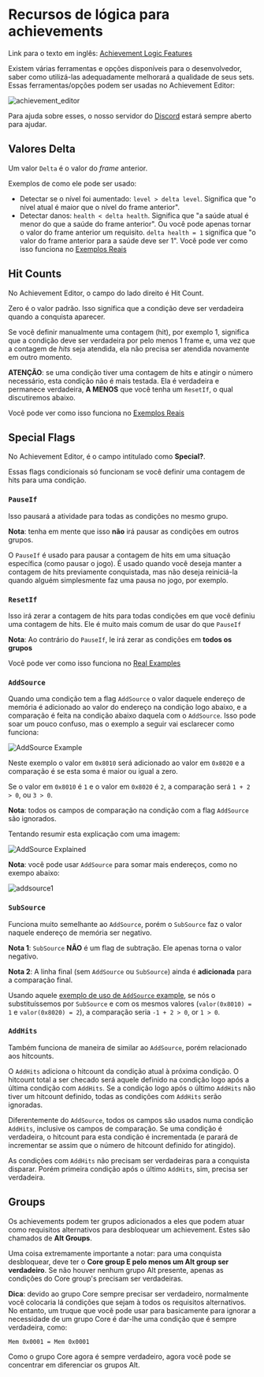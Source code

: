 # Recursos de lógica para achievements

Link para o texto em inglês: [Achievement Logic Features](/orphaned/achievement-logic-features)

Existem várias ferramentas e opções disponíveis para o desenvolvedor, saber como utilizá-las adequadamente melhorará a qualidade de seus sets. Essas ferramentas/opções podem ser usadas no Achievement Editor:

![achievement_editor](https://user-images.githubusercontent.com/8508804/33130013-0eb07d96-cf79-11e7-8f73-6d737dfe5e16.png)

Para ajuda sobre esses, o nosso servidor do [Discord](https://discordapp.com/invite/TdfC3r7) estará sempre aberto para ajudar.

## Valores Delta

Um valor `Delta` é o valor do _frame_ anterior.

Exemplos de como ele pode ser usado:

- Detectar se o nível foi aumentado: `level > delta level`. Significa que "o nível atual é maior que o nível do frame anterior".
- Detectar danos: `health < delta health`. Significa que "a saúde atual é menor do que a saúde do frame anterior". Ou você pode apenas tornar o valor do frame anterior um requisito. `delta health = 1` significa que "o valor do frame anterior para a saúde deve ser 1".
  Você pode ver como isso funciona no [Exemplos Reais](/pt/developer-docs/real-examples)

## Hit Counts

No Achievement Editor, o campo do lado direito é Hit Count.

Zero é o valor padrão. Isso significa que a condição deve ser verdadeira quando a conquista aparecer.

Se você definir manualmente uma contagem (hit), por exemplo 1, significa que a condição deve ser verdadeira por pelo menos 1 frame e, uma vez que a contagem de _hits_ seja atendida, ela não precisa ser atendida novamente em outro momento.

**ATENÇÃO**: se uma condição tiver uma contagem de hits e atingir o número necessário, esta condição não é mais testada. Ela é verdadeira e permanece verdadeira, **A MENOS** que você tenha um `ResetIf`, o qual discutiremos abaixo.

Você pode ver como isso funciona no [Exemplos Reais](/pt/developer-docs/real-examples)

## Special Flags

No Achievement Editor, é o campo intitulado como **Special?**.

Essas flags condicionais só funcionam se você definir uma contagem de hits para uma condição.

### `PauseIf`

Isso pausará a atividade para todas as condições no mesmo grupo.

**Nota**: tenha em mente que isso **não** irá pausar as condições em outros grupos.

O `PauseIf` é usado para pausar a contagem de hits em uma situação específica (como pausar o jogo). É usado quando você deseja manter a contagem de hits previamente conquistada, mas não deseja reiniciá-la quando alguém simplesmente faz uma pausa no jogo, por exemplo.

### `ResetIf`

Isso irá zerar a contagem de hits para todas condições em que você definiu uma contagem de hits. Ele é muito mais comum de usar do que `PauseIf`

**Nota**: Ao contrário do `PauseIf`, le irá zerar as condições em **todos os grupos**

Você pode ver como isso funciona no [Real Examples](/pt/developer-docs/real-examples)

### `AddSource`

Quando uma condição tem a flag `AddSource` o valor daquele endereço de memória é adicionado ao valor do endereço na condição logo abaixo, e a comparação é feita na condição abaixo daquela com o `AddSource`. Isso pode soar um pouco confuso, mas o exemplo a seguir vai esclarecer como funciona:

![`AddSource` Example](https://user-images.githubusercontent.com/8508804/42702176-169aaf44-869f-11e8-979c-487a040e0145.png)

Neste exemplo o valor em `0x8010` será adicionado ao valor em `0x8020` e a comparação é se esta soma é maior ou igual a zero.

Se o valor em `0x8010` é `1` e o valor em `0x8020` é `2`, a comparação será `1 + 2 > 0`, ou `3 > 0`.

**Nota**: todos os campos de comparação na condição com a flag `AddSource` são ignorados.

Tentando resumir esta explicação com uma imagem:

![`AddSource` Explained](https://user-images.githubusercontent.com/8508804/42702180-1712bca0-869f-11e8-9949-11021fa891bb.png)

**Nota**: você pode usar `AddSource` para somar mais endereços, como no exempo abaixo:

![addsource1](https://user-images.githubusercontent.com/8508804/42702178-16c6d97a-869f-11e8-9c0d-84ef42ec4867.png)

### `SubSource`

Funciona muito semelhante ao `AddSource`, porém o `SubSource` faz o valor naquele endereço de memória ser negativo.

**Nota 1**: `SubSource` **NÃO** é um flag de subtração. Ele apenas torna o valor negativo.

**Nota 2**: A linha final (sem `AddSource` ou `SubSource`) ainda é **adicionada** para a comparação final.

Usando aquele [exemplo de uso de `AddSource` example](#add-source), se nós o substituíssemos por `SubSource` e com os mesmos valores (`valor(0x8010) = 1` e `valor(0x8020) = 2`), a comparação seria `-1 + 2 > 0`, or `1 > 0`.

### `AddHits`

Também funciona de maneira de similar ao `AddSource`, porém relacionado aos hitcounts.

O `AddHits` adiciona o hitcount da condição atual à próxima condição. O hitcount total a ser checado será aquele definido na condição logo após a última condição com `AddHits`. Se a condição logo após o último `AddHits` não tiver um hitcount definido, todas as condições com `AddHits` serão ignoradas.

Diferentemente do `AddSource`, todos os campos são usados numa condição `AddHits`, inclusive os campos de comparação. Se uma condição é verdadeira, o hitcount para esta condição é incrementada (e parará de incrementar se assim que o número de hitcount definido for atingido).

As condições com `AddHits` não precisam ser verdadeiras para a conquista disparar. Porém primeira condição após o último `AddHits`, sim, precisa ser verdadeira.

## Groups

Os achievements podem ter grupos adicionados a eles que podem atuar como requisitos alternativos para desbloquear um achievement. Estes são chamados de **Alt Groups**.

Uma coisa extremamente importante a notar: para uma conquista desbloquear, deve ter o **Core group E pelo menos um Alt group ser verdadeiro**. Se não houver nenhum grupo Alt presente, apenas as condições do Core group's precisam ser verdadeiras.

**Dica**: devido ao grupo Core sempre precisar ser verdadeiro, normalmente você colocaria lá condições que sejam à todos os requisitos alternativos. No entanto, um truque que você pode usar para basicamente para ignorar a necessidade de um grupo Core é dar-lhe uma condição que é sempre verdadeira, como:

`Mem 0x0001 = Mem 0x0001`

Como o grupo Core agora é sempre verdadeiro, agora você pode se concentrar em diferenciar os grupos Alt.
